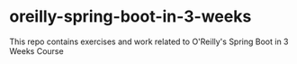 # oreilly-spring-boot-in-3-weeks
This repo contains exercises and work related to O'Reilly's Spring Boot in 3 Weeks Course
